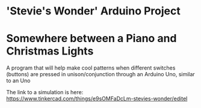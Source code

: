 # 'Stevie's Wonder' Arduino Project #
# Somewhere between a Piano and Christmas Lights #

A program that will help make cool patterns when different switches (buttons) are pressed in unison/conjunction through an Arduino Uno, similar to an Uno

The link to a simulation is here: https://www.tinkercad.com/things/e9sOMFaDcLm-stevies-wonder/editel

